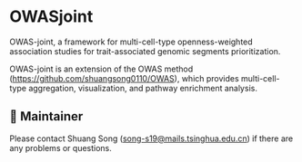 # OWASjoint
OWAS-joint, a framework for multi-cell-type openness-weighted association studies for trait-associated genomic segments prioritization.

OWAS-joint is an extension of the OWAS method (https://github.com/shuangsong0110/OWAS), which provides multi-cell-type aggregation, visualization, and pathway enrichment analysis.





## :busts_in_silhouette: Maintainer

Please contact Shuang Song (song-s19@mails.tsinghua.edu.cn) if there are any problems or questions.






